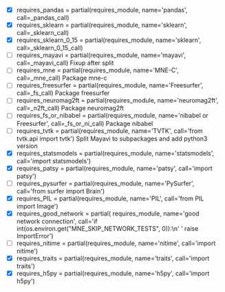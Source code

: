 - [x] requires_pandas = partial(requires_module, name='pandas', call=_pandas_call)
- [x] requires_sklearn = partial(requires_module, name='sklearn', call=_sklearn_call)
- [x] requires_sklearn_0_15 = partial(requires_module, name='sklearn',
                                      call=_sklearn_0_15_call)
- [ ] requires_mayavi = partial(requires_module, name='mayavi', call=_mayavi_call)
Fixup after split
- [ ] requires_mne = partial(requires_module, name='MNE-C', call=_mne_call)
Package mne-c
- [ ] requires_freesurfer = partial(requires_module, name='Freesurfer',
                                    call=_fs_call)
Package freesurfer
- [ ] requires_neuromag2ft = partial(requires_module, name='neuromag2ft',
                                     call=_n2ft_call)
Package neuromag2ft
- [ ] requires_fs_or_nibabel = partial(requires_module, name='nibabel or Freesurfer',
                                       call=_fs_or_ni_call)
Package nibabel
- [ ] requires_tvtk = partial(requires_module, name='TVTK',
                        call='from tvtk.api import tvtk')
Split Mayavi to subpackages and add python3 version
- [x] requires_statsmodels = partial(requires_module, name='statsmodels',
                               call='import statsmodels')
- [x] requires_patsy = partial(requires_module, name='patsy',
                               call='import patsy')
- [ ] requires_pysurfer = partial(requires_module, name='PySurfer',
                                  call='from surfer import Brain')
- [x] requires_PIL = partial(requires_module, name='PIL',
                             call='from PIL import Image')
- [x] requires_good_network = partial(
          requires_module, name='good network connection',
          call='if int(os.environ.get("MNE_SKIP_NETWORK_TESTS", 0)):\n'
               '    raise ImportError')
- [ ] requires_nitime = partial(requires_module, name='nitime',
                          call='import nitime')
- [x] requires_traits = partial(requires_module, name='traits',
                                call='import traits')
- [x] requires_h5py = partial(requires_module, name='h5py', call='import h5py')
